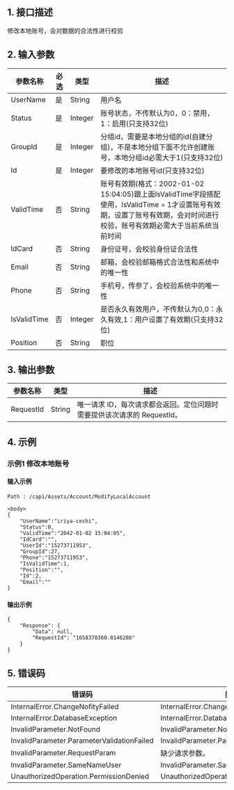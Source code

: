 ## 1. 接口描述




修改本地账号，会对数据的合法性进行校验

<div class="rno-api-explorer">
    <div class="rno-api-explorer-inner">
        <div class="rno-api-explorer-hd">
            <div class="rno-api-explorer-title">
            </div>
        </div>
        <div class="rno-api-explorer-body">
            <div class="rno-api-explorer-cont">
            </div>
        </div>
    </div>
</div>

## 2. 输入参数


| 参数名称 | 必选 | 类型 | 描述 |
|---------|---------|---------|---------|
| UserName | 是 | String | 用户名 |
| Status | 是 | Integer | 账号状态，不传默认为0，0：禁用，1：启用(只支持32位) |
| GroupId | 是 | Integer | 分组id，需要是本地分组的id(自建分组)，不是本地分组下面不允许创建账号，本地分组id必需大于1(只支持32位) |
| Id | 是 | Integer | 要修改的本地账号id(只支持32位) |
| ValidTime | 否 | String | 账号有效期(格式：2002-01-02 15:04:05)跟上面IsValidTime字段搭配使用，IsValidTime = 1才设置账号有效期，设置了账号有效期，会对时间进行校验，账号有效期必需大于当前系统当前时间 |
| IdCard | 否 | String | 身份证号，会校验身份证合法性 |
| Email | 否 | String | 邮箱，会校验邮箱格式合法性和系统中的唯一性 |
| Phone | 否 | String | 手机号，传参了，会校验系统中的唯一性 |
| IsValidTime | 否 | Integer | 是否永久有效用户，不传默认为0,0：永久有效,1：用户设置了有效期(只支持32位) |
| Position | 否 | String | 职位 |

## 3. 输出参数

| 参数名称 | 类型 | 描述 |
|---------|---------|---------|
| RequestId | String | 唯一请求 ID，每次请求都会返回。定位问题时需要提供该次请求的 RequestId。|

## 4. 示例

### 示例1 修改本地账号

#### 输入示例

```
Path : /capi/Assets/Account/ModifyLocalAccount

<body>
{
    "UserName":"iriya-ceshi",
    "Status":0,
    "ValidTime":"2042-01-02 15:04:05",
    "IdCard":"",
    "UserId":"15273711953",
    "GroupId":27,
    "Phone":"15273711953",
    "IsValidTime":1,
    "Position":"",
    "Id":2,
    "Email":""
}
```

#### 输出示例

```
{
    "Response": {
        "Data": null,
        "RequestId": "1658370360.0146286"
    }
}
```












## 5. 错误码


| 错误码 | 描述 |
|---------|---------|
| InternalError.ChangeNofityFailed | InternalError.ChangeNofityFailed |
| InternalError.DatabaseException | InternalError.DatabaseException |
| InvalidParameter.NotFound | InvalidParameter.NotFound |
| InvalidParameter.ParameterValidationFailed | InvalidParameter.ParameterValidationFailed |
| InvalidParameter.RequestParam | 缺少请求参数。 |
| InvalidParameter.SameNameUser | InvalidParameter.SameNameUser |
| UnauthorizedOperation.PermissionDenied | UnauthorizedOperation.PermissionDenied |
